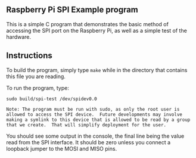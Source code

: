 ## Raspberry Pi SPI Example program

This is a simple C program that demonstrates the basic method of accessing the SPI port on the Raspberry Pi, as well as a simple test of the hardware.

## Instructions

To build the program, simply type `make` while in the directory that contains this file you are reading.

To run the program, type:

	sudo build/spi-test /dev/spidev0.0

	Note: The program must be run with sudo, as only the root user is allowed to access the SPI device.  Future developments may involve making a symlink to this device that is allowed to be read by a group that we create.  That will simplify deployment for the user.

You should see some output in the console, the final line being the value read from the SPI interface.  It should be zero unless you connect a loopback jumper to the MOSI and MISO pins.

